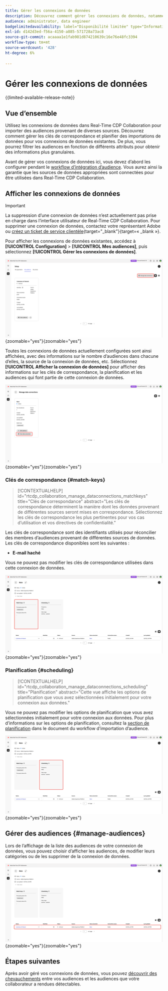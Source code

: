 ```yaml
---
title: Gérer les connexions de données
description: Découvrez comment gérer les connexions de données, notamment les clés de correspondance, la planification, les cas d’utilisation et le filtrage d’audience dans Real-Time CDP Collaboration
audience: administrator, data engineer
badgelimitedavailability: label="Disponibilité limitée" type="Informative" url="https://helpx.adobe.com/legal/product-descriptions/real-time-customer-data-platform-collaboration.html newtab=true"
exl-id: d142d3ed-f56a-4150-a885-571728a73ac8
source-git-commit: acaaaa1e1fab981d874210639c16e76e48fc3394
workflow-type: tm+mt
source-wordcount: '428'
ht-degree: 6%

---
```


# Gérer les connexions de données

{{limited-available-release-note}}

## Vue d’ensemble

Utilisez les connexions de données dans Real-Time CDP Collaboration pour importer des audiences provenant de diverses sources. Découvrez comment gérer les clés de correspondance et planifier des importations de données pour vos connexions de données existantes. De plus, vous pourrez filtrer les audiences en fonction de différents attributs pour obtenir des informations plus granulaires.

Avant de gérer vos connexions de données ici, vous devez d’abord les configurer pendant le [workflow d’intégration d’audience](./onboard-audiences.md). Vous aurez ainsi la garantie que les sources de données appropriées sont connectées pour être utilisées dans Real-Time CDP Collaboration.

## Afficher les connexions de données

>[!IMPORTANT]
>
>La suppression d’une connexion de données n’est actuellement pas prise en charge dans l’interface utilisateur de Real-Time CDP Collaboration. Pour supprimer une connexion de données, contactez votre représentant Adobe ou [créez un ticket de service clientèle](https://experienceleague.adobe.com/home?lang=en&amp;support-tab=open-ticket#support){target="_blank"}{target=« _blank »}.

Pour afficher les connexions de données existantes, accédez à **[!UICONTROL Configuration]** > **[!UICONTROL Mes audiences]**, puis sélectionnez **[!UICONTROL Gérer les connexions de données]**.

![Configurer l’espace de travail avec l’option Gérer les connexions de données mise en surbrillance.](/help/assets/setup/manage-data-connection/manage-data-connection-highlighted.png){zoomable="yes"}{zoomable=&quot;yes&quot;}

Toutes les connexions de données actuellement configurées sont ainsi affichées, avec des informations sur le nombre d’audiences dans chacune d’elles, la source de la connexion de données, etc. Sélectionnez **[!UICONTROL Afficher la connexion de données]** pour afficher des informations sur les clés de correspondance, la planification et les audiences qui font partie de cette connexion de données.

![Espace de travail Gérer les connexions de données avec une connexion Afficher les connexions de données en surbrillance. ](/help/assets/setup/manage-data-connection/view-data-connection-highlighted.png){zoomable="yes"}{zoomable=&quot;yes&quot;}

### Clés de correspondance {#match-keys}

>[!CONTEXTUALHELP]
>id="rtcdp_collaboration_manage_dataconnections_matchkeys"
>title="Clés de correspondance"
>abstract="Les clés de correspondance déterminent la manière dont les données provenant de différentes sources seront mises en correspondance. Sélectionnez les clés de correspondance les plus pertinentes pour vos cas d’utilisation et vos directives de confidentialité."

Les clés de correspondance sont des identifiants utilisés pour réconcilier des membres d’audiences provenant de différentes sources de données. Les clés de correspondance disponibles sont les suivantes :

- **E-mail haché**

Vous ne pouvez pas modifier les clés de correspondance utilisées dans cette connexion de données.

![Un espace de travail des connexions de données avec la section Clés de correspondance mise en surbrillance.](/help/assets/setup/manage-data-connection/view-data-connection-match-keys.png){zoomable="yes"}{zoomable=&quot;yes&quot;}

### Planification {#scheduling}

>[!CONTEXTUALHELP]
>id="rtcdp_collaboration_manage_dataconnections_scheduling"
>title="Planification"
>abstract="Cette vue affiche les options de planification que vous avez sélectionnées initialement pour votre connexion aux données."

Vous ne pouvez pas modifier les options de planification que vous avez sélectionnées initialement pour votre connexion aux données. Pour plus d’informations sur les options de planification, consultez la [section de planification](/help/guide/setup/onboard-audiences.md#schedule) dans le document du workflow d’importation d’audience.

![Espace de travail des connexions de données avec la section Planification mise en surbrillance.](/help/assets/setup/manage-data-connection/view-data-connection-scheduling.png){zoomable="yes"}{zoomable=&quot;yes&quot;}

## Gérer des audiences {#manage-audiences}

Lors de l’affichage de la liste des audiences de votre connexion de données, vous pouvez choisir d’afficher les audiences, de modifier leurs catégories ou de les supprimer de la connexion de données.

![Espace de travail des connexions de données avec les audiences en surbrillance.](/help/assets/setup/manage-data-connection/view-data-connection-manage-audiences.png){zoomable="yes"}{zoomable=&quot;yes&quot;}

## Étapes suivantes

Après avoir géré vos connexions de données, vous pouvez [découvrir des chevauchements](/help/guide/collaborate/discover.md) entre vos audiences et les audiences que votre collaborateur a rendues détectables.

